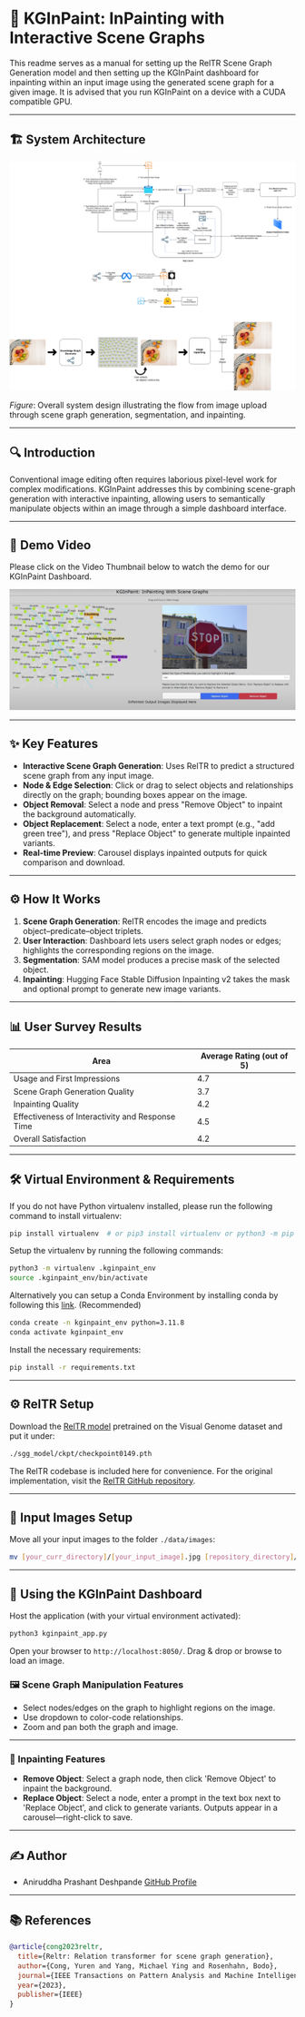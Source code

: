 # 🤖 KGInPaint: InPainting with Interactive Scene Graphs

This readme serves as a manual for setting up the RelTR Scene Graph Generation model and then setting up the KGInPaint dashboard for inpainting within an input image using the generated scene graph for a given image. It is advised that you run KGInPaint on a device with a CUDA compatible GPU.

---

## 🏗️ System Architecture

![System Architecture](./data/images/KGInPaint_Design.png)

*Figure*: Overall system design illustrating the flow from image upload through scene graph generation, segmentation, and inpainting.

---

## 🔍 Introduction

Conventional image editing often requires laborious pixel-level work for complex modifications. KGInPaint addresses this by combining scene-graph generation with interactive inpainting, allowing users to semantically manipulate objects within an image through a simple dashboard interface.

---

## 🎥 Demo Video

Please click on the Video Thumbnail below to watch the demo for our KGInPaint Dashboard.

[![KGInPaint Demo Video Link](./data/images/demo.png)](https://www.youtube.com/watch?v=tGeAod6Y3TA)

---

## ✨ Key Features

* **Interactive Scene Graph Generation**: Uses RelTR to predict a structured scene graph from any input image.
* **Node & Edge Selection**: Click or drag to select objects and relationships directly on the graph; bounding boxes appear on the image.
* **Object Removal**: Select a node and press "Remove Object" to inpaint the background automatically.
* **Object Replacement**: Select a node, enter a text prompt (e.g., "add green tree"), and press "Replace Object" to generate multiple inpainted variants.
* **Real-time Preview**: Carousel displays inpainted outputs for quick comparison and download.

---

## ⚙️ How It Works

1. **Scene Graph Generation**: RelTR encodes the image and predicts object–predicate–object triplets.
2. **User Interaction**: Dashboard lets users select graph nodes or edges; highlights the corresponding regions on the image.
3. **Segmentation**: SAM model produces a precise mask of the selected object.
4. **Inpainting**: Hugging Face Stable Diffusion Inpainting v2 takes the mask and optional prompt to generate new image variants.

---

## 📊 User Survey Results

| Area                                             | Average Rating (out of 5) |
| ------------------------------------------------ | ------------------------- |
| Usage and First Impressions                      | 4.7                       |
| Scene Graph Generation Quality                   | 3.7                       |
| Inpainting Quality                               | 4.2                       |
| Effectiveness of Interactivity and Response Time | 4.5                       |
| Overall Satisfaction                             | 4.2                       |

---

## 🛠️ Virtual Environment & Requirements

If you do not have Python virtualenv installed, please run the following command to install virtualenv:

```bash
pip install virtualenv  # or pip3 install virtualenv or python3 -m pip install virtualenv
```

Setup the virtualenv by running the following commands:

```bash
python3 -m virtualenv .kginpaint_env
source .kginpaint_env/bin/activate
```

Alternatively you can setup a Conda Environment by installing conda by following this [link](https://conda.io/projects/conda/en/latest/user-guide/install/index.html). (Recommended)

```bash
conda create -n kginpaint_env python=3.11.8
conda activate kginpaint_env
```

Install the necessary requirements:

```bash
pip install -r requirements.txt
```

---

## ⚙️ RelTR Setup

Download the [RelTR model](https://drive.google.com/file/d/1id6oD_iwiNDD6HyCn2ORgRTIKkPD3tUD/view) pretrained on the Visual Genome dataset and put it under:

```bash
./sgg_model/ckpt/checkpoint0149.pth
```

The RelTR codebase is included here for convenience. For the original implementation, visit the [RelTR GitHub repository](https://github.com/yrcong/RelTR).

---

## 📁 Input Images Setup

Move all your input images to the folder `./data/images`:

```bash
mv [your_curr_directory]/[your_input_image].jpg [repository_directory]/KGInPaint/data/images
```

---

## 🚀 Using the KGInPaint Dashboard

Host the application (with your virtual environment activated):

```bash
python3 kginpaint_app.py
```

Open your browser to `http://localhost:8050/`. Drag & drop or browse to load an image.

### 🖼️ Scene Graph Manipulation Features

* Select nodes/edges on the graph to highlight regions on the image.
* Use dropdown to color-code relationships.
* Zoom and pan both the graph and image.

---

### 🎨 Inpainting Features

* **Remove Object**: Select a graph node, then click 'Remove Object' to inpaint the background.
* **Replace Object**: Select a node, enter a prompt in the text box next to 'Replace Object', and click to generate variants. Outputs appear in a carousel—right-click to save.

---

## ✍️ Author

* Aniruddha Prashant Deshpande [GitHub Profile](https://github.com/aniruddhapdeshpande99)

---

## 📚 References

```bibtex
@article{cong2023reltr,
  title={Reltr: Relation transformer for scene graph generation},
  author={Cong, Yuren and Yang, Michael Ying and Rosenhahn, Bodo},
  journal={IEEE Transactions on Pattern Analysis and Machine Intelligence},
  year={2023},
  publisher={IEEE}
}
```
